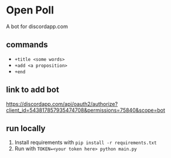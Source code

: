 # Open Poll
A bot for discordapp.com

## commands

- `+title <some words>`
- `+add <a proposition>`
- `+end`

## link to add bot

https://discordapp.com/api/oauth2/authorize?client_id=543817857935474708&permissions=75840&scope=bot

## run locally

1. Install requirements with `pip install -r requirements.txt`
2. Run with `TOKEN=<your token here> python main.py`
